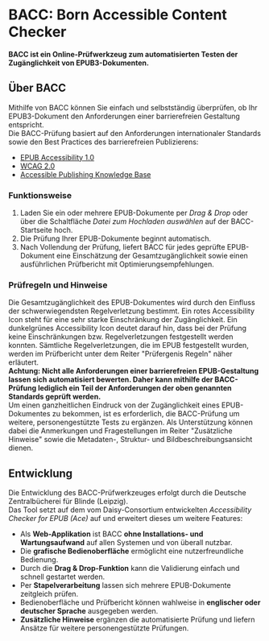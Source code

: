 # BACC: Born Accessible Content Checker

__BACC ist ein Online-Prüfwerkzeug zum automatisierten Testen der Zugänglichkeit von EPUB3-Dokumenten.__

## Über BACC
Mithilfe von BACC können Sie einfach und selbstständig überprüfen, ob Ihr EPUB3-Dokument den Anforderungen einer barrierefreien Gestaltung entspricht.  
Die BACC-Prüfung basiert auf den Anforderungen internationaler Standards sowie den Best Practices des barrierefreien Publizierens:
*	[EPUB Accessibility 1.0](http://www.idpf.org/epub/a11y/accessibility-20170105.html)
*	[WCAG 2.0](http://www.w3.org/TR/2008/REC-WCAG20-20081211/)
*	[Accessible Publishing Knowledge Base](http://kb.daisy.org/publishing/)

### Funktionsweise
1. Laden Sie ein oder mehrere EPUB-Dokumente per *Drag & Drop* oder über die Schaltfläche *Datei zum Hochladen auswählen* auf der BACC-Startseite hoch.
2. Die Prüfung Ihrer EPUB-Dokumente beginnt automatisch.
3. Nach Vollendung der Prüfung, liefert BACC für jedes geprüfte EPUB-Dokument eine Einschätzung der Gesamtzugänglichkeit sowie einen ausführlichen Prüfbericht mit Optimierungsempfehlungen.

### Prüfregeln und Hinweise
Die Gesamtzugänglichkeit des EPUB-Dokumentes wird durch den Einfluss der schwerwiegendsten Regelverletzung bestimmt. Ein rotes Accessibility Icon steht für eine sehr starke Einschränkung der Zugänglichkeit. Ein dunkelgrünes Accessibility Icon deutet darauf hin, dass bei der Prüfung keine Einschränkungen bzw. Regelverletzungen festgestellt werden konnten.
Sämtliche Regelverletzungen, die im EPUB festgestellt wurden, werden im Prüfbericht unter dem Reiter "Prüfergenis Regeln" näher erläutert.  
__Achtung: Nicht alle Anforderungen einer barrierefreien EPUB-Gestaltung lassen sich automatisiert bewerten. Daher kann mithilfe der BACC-Prüfung lediglich ein Teil der Anforderungen der oben genannten Standards geprüft werden.__  
Um einen ganzheitlichen Eindruck von der Zugänglichkeit eines EPUB-Dokumentes zu bekommen, ist es erforderlich, die BACC-Prüfung um weitere, personengestützte Tests zu ergänzen. Als Unterstützung können dabei die Anmerkungen und Fragestellungen im Reiter "Zusätzliche Hinweise" sowie die Metadaten-, Struktur- und Bildbeschreibungsansicht dienen.

## Entwicklung
Die Entwicklung des BACC-Prüfwerkzeuges erfolgt durch die Deutsche Zentralbücherei für Blinde (Leipzig).  
Das Tool setzt auf dem vom Daisy-Consortium entwickelten *Accessibility Checker for EPUB (Ace)* auf und erweitert dieses um weitere Features:
*	Als __Web-Applikation__ ist BACC __ohne Installations- und Wartungsaufwand__ auf allen Systemen und von überall nutzbar.
*	Die __grafische Bedienoberfläche__ ermöglicht eine nutzerfreundliche Bedienung.
*	Durch die __Drag & Drop-Funktion__ kann die Validierung einfach und schnell gestartet werden.
*	Per __Stapelverarbeitung__ lassen sich mehrere EPUB-Dokumente zeitgleich prüfen.
*	Bedienoberfläche und Prüfbericht können wahlweise in __englischer oder deutscher Sprache__ ausgegeben werden.
* __Zusätzliche Hinweise__ ergänzen die automatisierte Prüfung und liefern Ansätze für weitere personengestützte Prüfungen.
